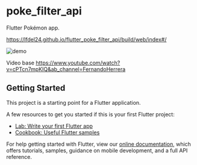 # poke_filter_api

Flutter Pokémon app.

https://lfdel24.github.io/flutter_poke_filter_api/build/web/index#/


![demo](https://user-images.githubusercontent.com/24226892/116001066-55fad700-a5b8-11eb-8f2c-f11b1b5177b5.jpg)



Video base
https://www.youtube.com/watch?v=cPTcn7mpKIQ&ab_channel=FernandoHerrera

## Getting Started

This project is a starting point for a Flutter application.

A few resources to get you started if this is your first Flutter project:

- [Lab: Write your first Flutter app](https://flutter.dev/docs/get-started/codelab)
- [Cookbook: Useful Flutter samples](https://flutter.dev/docs/cookbook)

For help getting started with Flutter, view our
[online documentation](https://flutter.dev/docs), which offers tutorials,
samples, guidance on mobile development, and a full API reference.

